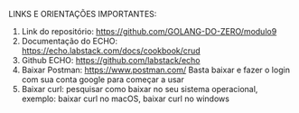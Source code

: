 ​​LINKS E ORIENTAÇÕES IMPORTANTES:

1. Link do repositório: https://github.com/GOLANG-DO-ZERO/modulo9
2. Documentação do ECHO: https://echo.labstack.com/docs/cookbook/crud
3. Github ECHO: https://github.com/labstack/echo
4. Baixar Postman: https://www.postman.com/
Basta baixar e fazer o login com sua conta google para começar a usar
5. Baixar curl: pesquisar como baixar no seu sistema operacional, exemplo: baixar curl no macOS, baixar curl no windows